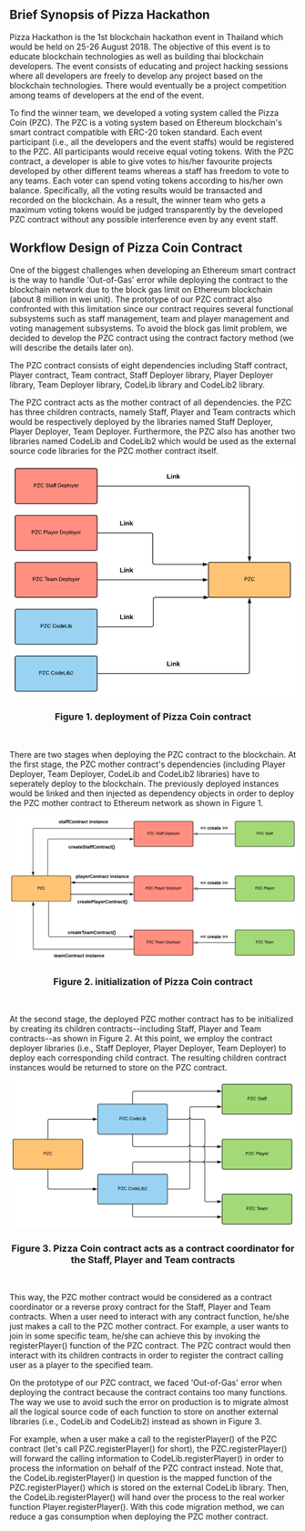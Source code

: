 ## Brief Synopsis of Pizza Hackathon

Pizza Hackathon is the 1st blockchain hackathon event in Thailand which would be held on 25-26 August 2018. The objective of this event is to educate blockchain technologies as well as building thai blockchain developers. The event consists of educating and project hacking sessions where all developers are freely to develop any project based on the blockchain technologies. There would eventually be a project competition among teams of developers at the end of the event. 

To find the winner team, we developed a voting system called the Pizza Coin (PZC). The PZC is a voting system based on Ethereum blockchain's smart contract compatible with ERC-20 token standard. Each event participant (i.e., all the developers and the event staffs) would be registered to the PZC. All participants would receive equal voting tokens. With the PZC contract, a developer is able to give votes to his/her favourite projects developed by other different teams whereas a staff has freedom to vote to any teams. Each voter can spend voting tokens according to his/her own balance. Specifically, all the voting results would be transacted and recorded on the blockchain. As a result, the winner team who gets a maximum voting tokens would be judged transparently by the developed PZC contract without any possible interference even by any event staff.

## Workflow Design of Pizza Coin Contract

One of the biggest challenges when developing an Ethereum smart contract is the way to handle 'Out-of-Gas' error while deploying the contract to the blockchain network due to the block gas limit on Ethereum blockchain (about 8 million in wei unit). The prototype of our PZC contract also confronted with this limitation since our contract requires several functional subsystems such as staff management, team and player management and voting management subsystems. To avoid the block gas limit problem, we decided to develop the PZC contract using the contract factory method (we will describe the details later on).

The PZC contract consists of eight dependencies including Staff contract, Player contract, Team contract, Staff Deployer library, Player Deployer library, Team Deployer library, CodeLib library and CodeLib2 library.

The PZC contract acts as the mother contract of all dependencies. the PZC has three children contracts, namely Staff, Player and Team contracts which would be respectively deployed by the libraries named Staff Deployer, Player Deployer, Team Deployer. Furthermore, the PZC also has another two libraries named CodeLib and CodeLib2 which would be used as the external source code libraries for the PZC mother contract itself.

<p align="center"><img src="Diagrams/PZC contract deployment (transparent).png"></p>
<h3 align="center">Figure 1. deployment of Pizza Coin contract</h3><br />

There are two stages when deploying the PZC contract to the blockchain. At the first stage, the PZC mother contract's dependencies (including Player Deployer, Team Deployer, CodeLib and CodeLib2 libraries) have to seperately deploy to the blockchain. The previously deployed instances would be linked and then injected as dependency objects in order to deploy the PZC mother contract to Ethereum network as shown in Figure 1. 
    
<p align="center"><img src="Diagrams/PZC contract initialization (transparent).png"></p>
<h3 align="center">Figure 2. initialization of Pizza Coin contract</h3><br />

At the second stage, the deployed PZC mother contract has to be initialized by creating its children contracts--including Staff, Player and Team contracts--as shown in Figure 2. At this point, we employ the contract deployer libraries (i.e., Staff Deployer, Player Deployer, Team Deployer) to deploy each corresponding child contract. The resulting children contract instances would be returned to store on the PZC contract.

<p align="center"><img src="Diagrams/PZC contract with its children contracts and libs (transparent).png"></p>
<h3 align="center">Figure 3. Pizza Coin contract acts as a contract coordinator for the Staff, Player and Team contracts</h3><br />

This way, the PZC mother contract would be considered as a contract coordinator or a reverse proxy contract for the Staff, Player and Team contracts. When a user need to interact with any contract function, he/she just makes a call to the PZC mother contract. For example, a user wants to join in some specific team, he/she can achieve this by invoking the registerPlayer() function of the PZC contract. The PZC contract would then interact with its children contracts in order to register the contract calling user as a player to the specified team.

On the prototype of our PZC contract, we faced 'Out-of-Gas' error when deploying the contract because the contract contains too many functions. The way we use to avoid such the error on production is to migrate almost all the logical source code of each function to store on another external libraries (i.e., CodeLib and CodeLib2) instead as shown in Figure 3. 

For example, when a user make a call to the registerPlayer() of the PZC contract (let's call PZC.registerPlayer() for short), the PZC.registerPlayer() will forward the calling information to CodeLib.registerPlayer() in order to process the information on behalf of the PZC contract instead. Note that, the CodeLib.registerPlayer() in question is the mapped function of the PZC.registerPlayer() which is stored on the external CodeLib library. Then, the CodeLib.registerPlayer() will hand over the process to the real worker function Player.registerPlayer(). With this code migration method, we can reduce a gas consumption when deploying the PZC mother contract.
